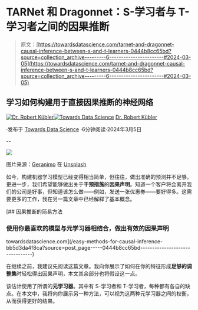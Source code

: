 # TARNet 和 Dragonnet：S-学习者与 T-学习者之间的因果推断

> 原文：[https://towardsdatascience.com/tarnet-and-dragonnet-causal-inference-between-s-and-t-learners-0444b8cc65bd?source=collection_archive---------6-----------------------#2024-03-05](https://towardsdatascience.com/tarnet-and-dragonnet-causal-inference-between-s-and-t-learners-0444b8cc65bd?source=collection_archive---------6-----------------------#2024-03-05)

## 学习如何构建用于直接因果推断的神经网络

[](https://dr-robert-kuebler.medium.com/?source=post_page---byline--0444b8cc65bd--------------------------------)[![Dr. Robert Kübler](../Images/3b8d8b88f76c0c43d9c305e3885e7ab9.png)](https://dr-robert-kuebler.medium.com/?source=post_page---byline--0444b8cc65bd--------------------------------)[](https://towardsdatascience.com/?source=post_page---byline--0444b8cc65bd--------------------------------)[![Towards Data Science](../Images/a6ff2676ffcc0c7aad8aaf1d79379785.png)](https://towardsdatascience.com/?source=post_page---byline--0444b8cc65bd--------------------------------) [Dr. Robert Kübler](https://dr-robert-kuebler.medium.com/?source=post_page---byline--0444b8cc65bd--------------------------------)

·发布于 [Towards Data Science](https://towardsdatascience.com/?source=post_page---byline--0444b8cc65bd--------------------------------) ·6分钟阅读·2024年3月5日

--

![](../Images/e81bd91cee0a16385afdc4e36f564be4.png)

图片来源：[Geranimo](https://unsplash.com/@geraninmo?utm_source=medium&utm_medium=referral) 在 [Unsplash](https://unsplash.com/?utm_source=medium&utm_medium=referral)

如今，构建机器学习模型已经变得相当简单，但往往，做出准确的预测并不足够。更进一步，我们希望能够做出关于**干预措施**的**因果声明**。知道一个客户将会离开我们的公司是好事，但知道该怎么做——例如，发送一张优惠券——要好得多。这需要更多的工作，我在另一篇文章中已经解释了基本概念。

[](/easy-methods-for-causal-inference-bb5d3da4f8ca?source=post_page-----0444b8cc65bd--------------------------------) [## 因果推断的简易方法

### 使用你最喜欢的模型与元学习器相结合，做出有效的因果声明

towardsdatascience.com](/easy-methods-for-causal-inference-bb5d3da4f8ca?source=post_page-----0444b8cc65bd--------------------------------)

在继续之前，我建议先阅读这篇文章。我向你展示了如何在你的特征形成**足够的调整集**时轻松得出因果声明，本文其余部分也将假设这一点。

该估计使用了所谓的**元学习器**。其中有 S-学习者和 T-学习者，每种都有各自的缺点。在本文中，我将向你展示另一种方法，可以视为这两种元学习器之间的权衡，从而获得更好的结果。
